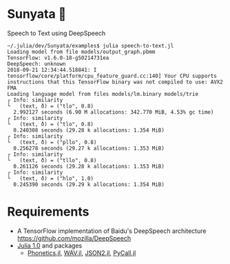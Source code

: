 # Sunyata 🔆

Speech to Text using DeepSpeech

```
~/.julia/dev/Sunyata/examples$ julia speech-to-text.jl
Loading model from file models/output_graph.pbmm
TensorFlow: v1.6.0-18-g50214731ea
DeepSpeech: unknown
2018-09-21 12:34:44.518841: I tensorflow/core/platform/cpu_feature_guard.cc:140] Your CPU supports instructions that this TensorFlow binary was not compiled to use: AVX2 FMA
Loading language model from files models/lm.binary models/trie
┌ Info: similarity
└   (text, ð) = ("tlo", 0.8)
  2.992127 seconds (6.90 M allocations: 342.770 MiB, 4.53% gc time)
┌ Info: similarity
└   (text, ð) = ("tlo", 0.8)
  0.240308 seconds (29.28 k allocations: 1.354 MiB)
┌ Info: similarity
└   (text, ð) = ("pllo", 0.8)
  0.256278 seconds (29.27 k allocations: 1.353 MiB)
┌ Info: similarity
└   (text, ð) = ("tllo", 0.8)
  0.261126 seconds (29.28 k allocations: 1.353 MiB)
┌ Info: similarity
└   (text, ð) = ("hlo", 1.0)
  0.245390 seconds (29.29 k allocations: 1.354 MiB)
```


# Requirements
  - A TensorFlow implementation of Baidu's DeepSpeech architecture https://github.com/mozilla/DeepSpeech
  - [Julia 1.0](https://julialang.org) and packages
    - [Phonetics.jl](https://github.com/Betawolf/Phonetics.jl), [WAV.jl](https://github.com/dancasimiro/WAV.jl), [JSON2.jl](https://github.com/quinnj/JSON2.jl), [PyCall.jl](https://github.com/JuliaPy/PyCall.jl)
